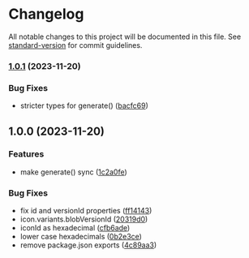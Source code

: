 # Changelog

All notable changes to this project will be documented in this file. See [standard-version](https://github.com/conventional-changelog/standard-version) for commit guidelines.

### [1.0.1](https://github.com/digidem/mapeo-mock-data/compare/v1.0.0...v1.0.1) (2023-11-20)

### Bug Fixes

- stricter types for generate() ([bacfc69](https://github.com/digidem/mapeo-mock-data/commit/bacfc69183b4465f0b3be5edffa18325e7e3a308))

## 1.0.0 (2023-11-20)

### Features

- make generate() sync ([1c2a0fe](https://github.com/digidem/mapeo-mock-data/commit/1c2a0fe447a5b4d29c20bb0e5c9f0e9697c33235))

### Bug Fixes

- fix id and versionId properties ([ff14143](https://github.com/digidem/mapeo-mock-data/commit/ff1414380ec69e1afc476883082d750017f155d7))
- icon.variants.blobVersionId ([20319d0](https://github.com/digidem/mapeo-mock-data/commit/20319d06d71cd34909ff9a2ef6007412e1641885))
- iconId as hexadecimal ([cfb6ade](https://github.com/digidem/mapeo-mock-data/commit/cfb6ade2e43327e241f13e50ce9e5934071512b5))
- lower case hexadecimals ([0b2e3ce](https://github.com/digidem/mapeo-mock-data/commit/0b2e3ce09e0dbee8da3a27a944baed82649051b7))
- remove package.json exports ([4c89aa3](https://github.com/digidem/mapeo-mock-data/commit/4c89aa3b459e994711b379092ee2413166e0987f))

